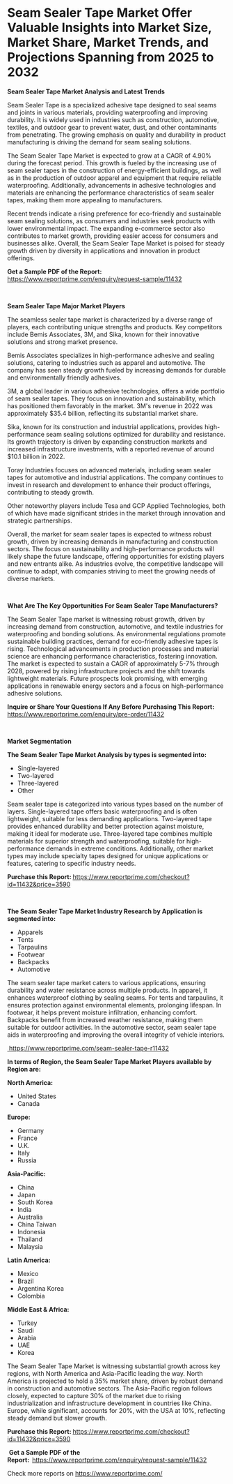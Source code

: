 <p><h1>Seam Sealer Tape Market Offer Valuable Insights into Market Size, Market Share, Market Trends, and Projections Spanning from 2025 to 2032</h1></p><p><strong>Seam Sealer Tape Market Analysis and Latest Trends</strong></p>
<p><p>Seam Sealer Tape is a specialized adhesive tape designed to seal seams and joints in various materials, providing waterproofing and improving durability. It is widely used in industries such as construction, automotive, textiles, and outdoor gear to prevent water, dust, and other contaminants from penetrating. The growing emphasis on quality and durability in product manufacturing is driving the demand for seam sealing solutions.</p><p>The Seam Sealer Tape Market is expected to grow at a CAGR of 4.90% during the forecast period. This growth is fueled by the increasing use of seam sealer tapes in the construction of energy-efficient buildings, as well as in the production of outdoor apparel and equipment that require reliable waterproofing. Additionally, advancements in adhesive technologies and materials are enhancing the performance characteristics of seam sealer tapes, making them more appealing to manufacturers.</p><p>Recent trends indicate a rising preference for eco-friendly and sustainable seam sealing solutions, as consumers and industries seek products with lower environmental impact. The expanding e-commerce sector also contributes to market growth, providing easier access for consumers and businesses alike. Overall, the Seam Sealer Tape Market is poised for steady growth driven by diversity in applications and innovation in product offerings.</p></p>
<p><strong>Get a Sample PDF of the Report:&nbsp;</strong> <a href="https://www.reportprime.com/enquiry/request-sample/11432?utm_campaign=3126&utm_medium=2&utm_source=Github&utm_content=ia&utm_term=20032025&utm_id=seam-sealer-tape">https://www.reportprime.com/enquiry/request-sample/11432</a></p>
<p>&nbsp;</p>
<p><strong>Seam Sealer Tape Major Market Players</strong></p>
<p><p>The seamless sealer tape market is characterized by a diverse range of players, each contributing unique strengths and products. Key competitors include Bemis Associates, 3M, and Sika, known for their innovative solutions and strong market presence.</p><p>Bemis Associates specializes in high-performance adhesive and sealing solutions, catering to industries such as apparel and automotive. The company has seen steady growth fueled by increasing demands for durable and environmentally friendly adhesives.</p><p>3M, a global leader in various adhesive technologies, offers a wide portfolio of seam sealer tapes. They focus on innovation and sustainability, which has positioned them favorably in the market. 3M's revenue in 2022 was approximately $35.4 billion, reflecting its substantial market share.</p><p>Sika, known for its construction and industrial applications, provides high-performance seam sealing solutions optimized for durability and resistance. Its growth trajectory is driven by expanding construction markets and increased infrastructure investments, with a reported revenue of around $10.1 billion in 2022.</p><p>Toray Industries focuses on advanced materials, including seam sealer tapes for automotive and industrial applications. The company continues to invest in research and development to enhance their product offerings, contributing to steady growth.</p><p>Other noteworthy players include Tesa and GCP Applied Technologies, both of which have made significant strides in the market through innovation and strategic partnerships.</p><p>Overall, the market for seam sealer tapes is expected to witness robust growth, driven by increasing demands in manufacturing and construction sectors. The focus on sustainability and high-performance products will likely shape the future landscape, offering opportunities for existing players and new entrants alike. As industries evolve, the competitive landscape will continue to adapt, with companies striving to meet the growing needs of diverse markets.</p></p>
<p>&nbsp;</p>
<p><strong>What Are The Key Opportunities For Seam Sealer Tape Manufacturers?</strong></p>
<p><p>The Seam Sealer Tape market is witnessing robust growth, driven by increasing demand from construction, automotive, and textile industries for waterproofing and bonding solutions. As environmental regulations promote sustainable building practices, demand for eco-friendly adhesive tapes is rising. Technological advancements in production processes and material science are enhancing performance characteristics, fostering innovation. The market is expected to sustain a CAGR of approximately 5-7% through 2028, powered by rising infrastructure projects and the shift towards lightweight materials. Future prospects look promising, with emerging applications in renewable energy sectors and a focus on high-performance adhesive solutions.</p></p>
<p><strong>Inquire or Share Your Questions If Any Before Purchasing This Report:</strong> <a href="https://www.reportprime.com/enquiry/pre-order/11432?utm_campaign=3126&utm_medium=2&utm_source=Github&utm_content=ia&utm_term=20032025&utm_id=seam-sealer-tape">https://www.reportprime.com/enquiry/pre-order/11432</a></p>
<p>&nbsp;</p>
<p><strong>Market Segmentation</strong></p>
<p><strong>The Seam Sealer Tape Market Analysis by types is segmented into:</strong></p>
<p><ul><li>Single-layered</li><li>Two-layered</li><li>Three-layered</li><li>Other</li></ul></p>
<p><p>Seam sealer tape is categorized into various types based on the number of layers. Single-layered tape offers basic waterproofing and is often lightweight, suitable for less demanding applications. Two-layered tape provides enhanced durability and better protection against moisture, making it ideal for moderate use. Three-layered tape combines multiple materials for superior strength and waterproofing, suitable for high-performance demands in extreme conditions. Additionally, other market types may include specialty tapes designed for unique applications or features, catering to specific industry needs.</p></p>
<p><strong>Purchase this Report:&nbsp;</strong><a href="https://www.reportprime.com/checkout?id=11432&price=3590&utm_campaign=3126&utm_medium=2&utm_source=Github&utm_content=ia&utm_term=20032025&utm_id=seam-sealer-tape">https://www.reportprime.com/checkout?id=11432&price=3590</a></p>
<p>&nbsp;</p>
<p><strong>The Seam Sealer Tape Market Industry Research by Application is segmented into:</strong></p>
<p><ul><li>Apparels</li><li>Tents</li><li>Tarpaulins</li><li>Footwear</li><li>Backpacks</li><li>Automotive</li></ul></p>
<p><p>The seam sealer tape market caters to various applications, ensuring durability and water resistance across multiple products. In apparel, it enhances waterproof clothing by sealing seams. For tents and tarpaulins, it ensures protection against environmental elements, prolonging lifespan. In footwear, it helps prevent moisture infiltration, enhancing comfort. Backpacks benefit from increased weather resistance, making them suitable for outdoor activities. In the automotive sector, seam sealer tape aids in waterproofing and improving the overall integrity of vehicle interiors.</p></p>
<p><a href="https://www.reportprime.com/seam-sealer-tape-r11432?utm_campaign=3126&utm_medium=2&utm_source=Github&utm_content=ia&utm_term=20032025&utm_id=seam-sealer-tape">&nbsp;https://www.reportprime.com/seam-sealer-tape-r11432</a></p>
<p><strong>In terms of Region, the Seam Sealer Tape Market Players available by Region are:</strong></p>
<p>
    <p> <strong> North America: </strong>
        <ul>
            <li>United States</li>
            <li>Canada</li>
        </ul>
        </p> 
    <p> <strong> Europe: </strong>
        <ul>
            <li>Germany</li>
            <li>France</li>
            <li>U.K.</li>
            <li>Italy</li>
            <li>Russia</li>
        </ul>
        </p> 
    <p> <strong> Asia-Pacific: </strong>
        <ul>
            <li>China</li>
            <li>Japan</li>
            <li>South Korea</li>
            <li>India</li>
            <li>Australia</li>
            <li>China Taiwan</li>
            <li>Indonesia</li>
            <li>Thailand</li>
            <li>Malaysia</li>
        </ul>
        </p> 
    <p> <strong> Latin America: </strong>
        <ul>
            <li>Mexico</li>
            <li>Brazil</li>
            <li>Argentina Korea</li>
            <li>Colombia</li>
        </ul>
        </p> 
    <p> <strong> Middle East & Africa: </strong>
        <ul>
            <li>Turkey</li>
            <li>Saudi</li>
            <li>Arabia</li>
            <li>UAE</li>
            <li>Korea</li>
        </ul>
    </p>
    </p>
<p><p>The Seam Sealer Tape Market is witnessing substantial growth across key regions, with North America and Asia-Pacific leading the way. North America is projected to hold a 35% market share, driven by robust demand in construction and automotive sectors. The Asia-Pacific region follows closely, expected to capture 30% of the market due to rising industrialization and infrastructure development in countries like China. Europe, while significant, accounts for 20%, with the USA at 10%, reflecting steady demand but slower growth.</p></p>
<p><strong>Purchase this Report: </strong><a href="https://www.reportprime.com/checkout?id=11432&price=3590&utm_campaign=3126&utm_medium=2&utm_source=Github&utm_content=ia&utm_term=20032025&utm_id=seam-sealer-tape">https://www.reportprime.com/checkout?id=11432&price=3590</a></p>
<p>&nbsp;<strong>Get a Sample PDF of the Report:&nbsp;&nbsp;</strong><a href="https://www.reportprime.com/enquiry/request-sample/11432?utm_campaign=3126&utm_medium=2&utm_source=Github&utm_content=ia&utm_term=20032025&utm_id=seam-sealer-tape">https://www.reportprime.com/enquiry/request-sample/11432</a></p>
<p><strong></strong></p>
<p>Check more reports on <a href="https://www.reportprime.com/?utm_campaign=3126&utm_medium=2&utm_source=Github&utm_content=ia&utm_term=20032025&utm_id=seam-sealer-tape">https://www.reportprime.com/</a></p>